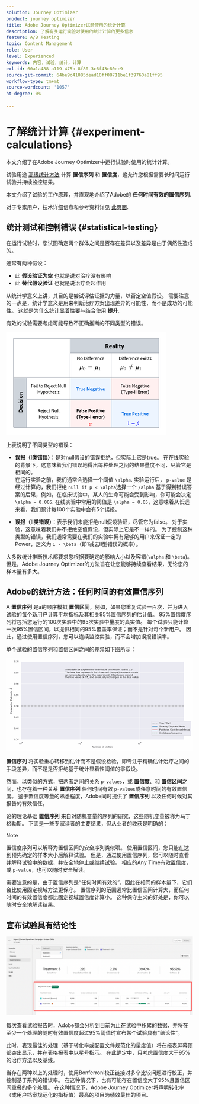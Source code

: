 ```yaml
---
solution: Journey Optimizer
product: journey optimizer
title: Adobe Journey Optimizer试验使用的统计计算
description: 了解有关运行实验时使用的统计计算的更多信息
feature: A/B Testing
topic: Content Management
role: User
level: Experienced
keywords: 内容，试验，统计，计算
exl-id: 60a1a488-a119-475b-8f80-3c6f43c80ec9
source-git-commit: 64be9c41085dead10ff08711be1f39760a81ff95
workflow-type: tm+mt
source-wordcount: '1057'
ht-degree: 0%

---
```


# 了解统计计算 {#experiment-calculations}

本文介绍了在Adobe Journey Optimizer中运行试验时使用的统计计算。

试验用途 [高级统计方法](../campaigns/assets/confidence_sequence_technical_details.pdf) 计算 **置信序列** 和 **置信度**，这允许您根据需要长时间运行试验并持续监控结果。

本文介绍了试验的工作原理，并直观地介绍了Adobe的 **任何时间有效的置信序列**.

对于专家用户，技术详细信息和参考资料详见 [此页面](../campaigns/assets/confidence_sequence_technical_details.pdf).

## 统计测试和控制错误 {#statistical-testing}

在运行试验时，您试图确定两个群体之间是否存在差异以及差异是由于偶然性造成的。

通常有两种假设：

* 此 **假设验证为空** 也就是说对治疗没有影响
* 此 **替代假设验证** 也就是说治疗会起作用

从统计学意义上讲，其目的是尝试评估证据的力量，以否定空值假设。 需要注意的一点是，统计学意义是用来判断治疗方案出现差异的可能性，而不是成功的可能性。 这就是为什么统计显着性要与结合使用 **提升**.

有效的试验需要考虑可能导致不正确推断的不同类型的错误。

![](assets/technote_1.png)

上表说明了不同类型的错误：

* **误报（I类错误）**：是对null假设的错误拒绝，但实际上它是true。 在在线实验的背景下，这意味着我们错误地得出每种处理之间的结果量度不同，尽管它是相同的。
   </br>在运行实验之前，我们通常会选择一个阈值 `\alpha`. 实验运行后， `p-value` 是经过计算的，我们拒绝 `null if p < \alpha`选择一个 `/alpha` 基于得到错误答案的后果，例如，在临床试验中，某人的生命可能会受到影响，你可能会决定 `\alpha = 0.005`. 在线实验中常用的阈值是 `\alpha = 0.05`，这意味着从长远来看，我们预计每100个实验中会有5个误报。

* **误报（II类错误）**：表示我们未能拒绝null假设验证，尽管它为false。 对于实验，这意味着我们并不拒绝空值假设，但实际上它是不一样的。 为了控制这种类型的错误，我们通常需要在我们的实验中拥有足够的用户来保证一定的Power，定义为 `1 - \beta`（即1减去II型错误的概率）。

大多数统计推断技术都要求您根据要确定的影响大小以及容错(`\alpha` 和 `\beta`)。 但是，Adobe Journey Optimizer的方法旨在让您能够持续查看结果，无论您的样本量有多大。

## Adobe的统计方法：任何时间的有效置信序列

A **置信序列** 是a的顺序模拟 **置信区间**，例如，如果您重复试验一百次，并为进入试验的每个新用户计算平均指标及其相关95%置信序列的估计值。 95%置信度序列将包括您运行的100次实验中的95次实验中量度的真实值。 每个试验只能计算一次95%置信区间，以提供相同的95%覆盖率保证；而不是针对每个新用户。 因此，通过使用置信序列，您可以连续监控实验，而不会增加误报错误率。

单个试验的置信序列和置信区间之间的差异如下图所示：

![](assets/technote_2.gif)

**置信序列** 将实验重心转移到估计而不是假设检验，即专注于精确估计治疗之间的手段差异，而不是是否拒绝基于统计显着性阈值的零假设。

然而，以类似的方式，把两者之间的关系 `p-values`，或 **置信度**、和 **置信区间**&#x200B;之间，也存在着一种关系 **置信序列** 任何时间有效 `p-values`或任意时间的有效置信度。 鉴于置信度等量的熟悉程度，Adobe同时提供了 **置信序列** 以及任何时候对其报告的有效信任。

论的理论基础 **置信序列** 来自对随机变量的序列的研究，这些随机变量被称为马丁格勒斯。 下面是一些专家读者的主要结果，但从业者的收获是明确的：

>[!NOTE]
>
>置信度序列可以解释为置信区间的安全序列类似项。 使用置信区间，您只能在达到预先确定的样本大小后解释试验。 但是，通过使用置信序列，您可以随时查看并解释试验中的数据，并安全地停止或继续试验。 相应的Any Time有效置信度，或 `p-value`，也可以随时安全解读。

需要注意的是，由于置信序列是“任何时间有效的”，因此在相同的样本量下，它们会比使用固定视域方法更保守。 置信序列的范围通常比置信区间计算大，而任何时间的有效置信度都比固定视域置信度计算小。 这种保守主义的好处是，你可以随时安全地解读结果。

## 宣布试验具有结论性

![](assets/experimentation_report_2.png)

每次查看试验报告时，Adobe都会分析到目前为止在试验中积累的数据，并将在至少一个处理的随时有效置信度超过95%阈值时宣布某个试验具有“结论性”。

此时，表现最佳的处理（基于转化率或配置文件规范化的量度值）将在报表屏幕顶部突出显示，并在表格报表中以星号指示。 在此确定中，只考虑置信度大于95%的治疗方法以及基线。

当存在两种以上的处理时，使用Bonferroni校正链接对多个比较问题进行校正，并控制基于系列的错误率。 在这种情况下，也有可能存在置信度大于95%且置信区间重叠的多个处理。 在这种情况下，Adobe Journey Optimizer将声明转化率（或用户档案规范化的指标值）最高的项目为绩效最佳的项目。
